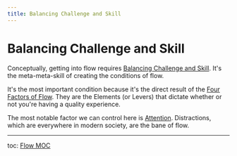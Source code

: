 ```yaml
---
title: Balancing Challenge and Skill
---
```

# Balancing Challenge and Skill
Conceptually, getting into flow requires [Balancing Challenge and Skill](out/balancing-challenge-and-skill.md). It's the meta-meta-skill of creating the conditions of flow.

It's the most important condition because it's the direct result of the [Four Factors of Flow](out/four-factors-of-flow.md). They are the Elements (or Levers) that dictate whether or not you're having a quality experience.

The most notable factor we can control here is [Attention](out/attention.md). Distractions, which are everywhere in modern society, are the bane of flow. 

---

toc: [Flow MOC](out/flow-moc.md)
